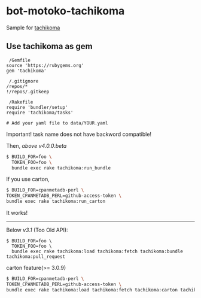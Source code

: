 bot-motoko-tachikoma
====================

Sample for [tachikoma](https://github.com/sanemat/tachikoma)

Use tachikoma as gem
----

```
 /Gemfile
source 'https://rubygems.org'
gem 'tachikoma'
```

```
 /.gitignore
/repos/*
!/repos/.gitkeep
```

```
 /Rakefile
require 'bundler/setup'
require 'tachikoma/tasks'
```

```
# Add your yaml file to data/YOUR.yaml
```

Important! task name does not have backword compatible!

Then, _above v4.0.0.beta_

```bash
$ BUILD_FOR=foo \
  TOKEN_FOO=foo \
  bundle exec rake tachikoma:run_bundle
```

If you use carton,

```bash
$ BUILD_FOR=cpanmetadb-perl \
TOKEN_CPANMETADB_PERL=github-access-token \
bundle exec rake tachikoma:run_carton
```

It works!

----
Below _v3.1_ (Too Old API):

```
$ BUILD_FOR=foo \
  TOKEN_FOO=foo \
  bundle exec rake tachikoma:load tachikoma:fetch tachikoma:bundle tachikoma:pull_request
```

carton feature(>= 3.0.9)

```bash
$ BUILD_FOR=cpanmetadb-perl \
TOKEN_CPANMETADB_PERL=github-access-token \
bundle exec rake tachikoma:load tachikoma:fetch tachikoma:carton tachikoma:pull_request
```
